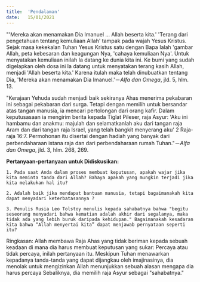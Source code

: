```yaml
---
title:  'Pendalaman'
date:   15/01/2021
---
```


"'Mereka akan menamakan Dia Imanuel ... Allah beserta kita.' 'Terang dari pengetahuan tentang kemuliaan Allah' tampak pada wajah Yesus Kristus. Sejak masa kekekalan Tuhan Yesus Kristus satu dengan Bapa Ialah 'gambar Allah, peta kebesaran dan keagungan Nya, 'cahaya kemuliaan Nya'. Untuk menyatakan kemuliaan inilah Ia datang ke dunia kita ini. Ke bumi yang sudah digelapkan oleh dosa ini Ia datang untuk menyatakan terang kasih Allah, menjadi 'Allah beserta kita.' Karena itulah maka telah dinubuatkan tentang Dia, 'Mereka akan menamakan Dia Imanuel.'－_Alfa dan Omega_, jld. 5, hlm. 13.

"Kerajaan Yehuda sudah menjadi baik sekiranya Ahas menerima pekabaran ini sebagai pekabaran dari surga. Tetapi dengan memilih untuk bersandar atas tangan manusia, ia mencari pertolongan dari orang kafir. Dalam keputusasaan ia mengirim berita kepada Tiglat Pileser, raja Asyur: 'Aku ini hambamu dan anakmu: majulah dan selamatkanlah aku dari tangan raja Aram dan dari tangan raja Israel, yang telah bangkit menyerang aku' 2 Raja-raja 16:7. Permohonan itu disertai dengan hadiah yang banyak dari perbendaharaan istana raja dan dari perbendaharaan rumah Tuhan."－_Alfa dan Omega_, jld. 3, hlm. 268, 269.

**Pertanyaan-pertanyaan untuk Didiskusikan:**

`1. Pada saat Anda dalam proses membuat keputusan, apakah wajar jika kita meminta tanda dari Allah? Bahaya apakah yang mungkin terjadi jika kita melakukan hal itu?`

`2. Adalah baik jika mendapat bantuan manusia, tetapi bagaimanakah kita dapat menyadari keterbatasannya ?`

`3. Penulis Rusia Leo Tolstoy menulis kepada sahabatnya bahwa "begitu seseorang menyadari bahwa kematian adalah akhir dari segalanya, maka tidak ada yang lebih buruk daripada kehidupan." Bagaimanakah kesadaran kita bahwa “Allah menyertai kita” dapat menjawab pernyataan seperti itu?`

Ringkasan: Allah membawa Raja Ahas yang tidak beriman kepada sebuah keadaan di mana dia harus membuat keputusan yang sukar: Percaya atau tidak percaya, inilah pertanyaan itu. Meskipun Tuhan menawarkan kepadanya tanda-tanda yang dapat dijangkau oleh imajinasinya, dia menolak untuk mengizinkan Allah menunjukkan sebuah alasan mengapa dia harus percaya Sebaliknya, dia memilih raja Asyur sebagai "sahabatnya."
